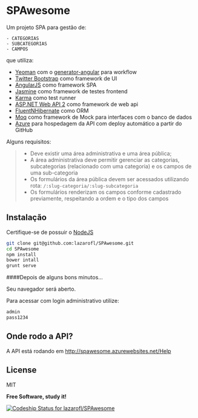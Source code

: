 ﻿SPAwesome
=========

Um projeto SPA para gestão de:

    - CATEGORIAS
    - SUBCATEGORIAS
    - CAMPOS

que utiliza:

  - [Yeoman] com o [generator-angular] para workflow
  - [Twitter Bootstrap] como framework de UI
  - [AngularJS] como framework SPA
  - [Jasmine] como framework de testes frontend
  - [Karma] como test runner
  - [ASP.NET Web API 2] como framework de web api
  - [FluentNHibernate] como ORM
  - [Moq] como framework de Mock para interfaces com o banco de dados
  - [Azure] para hospedagem da API com deploy automático a partir do GitHub

Alguns requisitos:


> - Deve existir uma área administrativa e uma área pública;
> - A área administrativa deve permitir gerenciar as categorias, subcategorias (relacionado com uma categoria) e os campos de uma sub-categoria
> - Os formulários da área pública devem ser acessados utilizando rota: `/:slug-categoria/:slug-subcategoria`
> - Os formulários renderizam os campos conforme cadastrado previamente, respeitando a ordem e o tipo dos campos



Instalação
----

Certifique-se de possuir o [NodeJS]

```sh
git clone git@github.com:lazarofl/SPAwesome.git
cd SPAwesome
npm install
bower intall
grunt serve
```

####Depois de alguns bons minutos...


Seu navegador será aberto.

Para acessar com login administrativo utilize:

```sh
admin
pass1234
```



Onde rodo a API?
---------------------

A API está rodando em http://spawesome.azurewebsites.net/Help


License
----

MIT


**Free Software, study it!**

[ ![Codeship Status for lazarofl/SPAwesome](https://www.codeship.io/projects/ea3dda30-3707-0132-1435-4e00c89963c9/status)](https://www.codeship.io/projects/41555)

[generator-angular]:https://github.com/yeoman/generator-angular
[Yeoman]:http://yeoman.io/
[NodeJS]:http://nodejs.org/
[AngularJS]:https://angularjs.org/
[Jasmine]:http://jasmine.github.io/
[Karma]:http://karma-runner.github.io/0.12/index.html
[Twitter Bootstrap]:http://twitter.github.com/bootstrap/
[ASP.NET Web API 2]:http://www.asp.net/web-api
[FluentNHibernate]:http://www.fluentnhibernate.org/
[Moq]:https://github.com/Moq/moq4
[Azure]:http://azure.microsoft.com/pt-br/